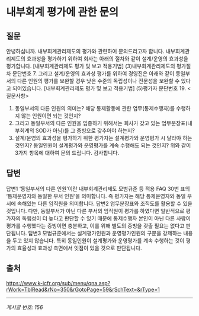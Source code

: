 # 내부회계 평가에 관한 문의

## 질문
안녕하십니까.
내부회계관리제도의 평가와 관련하여 문의드리고자 합니다.
내부회계관리제도의 효과성을 평가하기 위하여 회사는 아래의 절차와 같이 설계/운영의 효과성을 평가합니다.
[내부회계관리제도 평가 및 보고 적용기법] (3)내부회계관리제도의 평가절차 문단번호 7.
그리고 설계/운영의 효과성 평가를 위하여 경영진은 아래와 같이 동일부서의 다른 인원의 평가를 보완할 경우 낮은 수준의 독립성이나 전문성을 보완할 수 있다고 되어있습니다.
[내부회계관리제도 평가 및 보고 적용기법] (5)평가자 문단번호 19.
<질문사항>
1. 동일부서의 다른 인원의 의미는? 해당 통제활동에 관한 업무(통제수행자)를 수행하지 않는 인원이면 되는 것인지?
2. 그리고 동일부서의 다른 인원을 입증하기 위해서는 회사가 갖고 있는 업무분장표(내부회계의 SOD가 아님)를 그 증빙으로 갖추어야 하는지?
3. 설계/운영의 효과성을 평가하기 위한 평가자는 설계평가와 운영평가 시 달라야 하는 것인지? 동일인원이 설계평가와 운영평가를 계속 수행해도 되는 것인지?
위와 같이 3가지 항목에 대하여 문의 드립니다.
감사합니다.

## 답변
답변1
‘동일부서의 다른 인원’이란 내부회계관리제도 모범규준 등 적용 FAQ 30번 표의 ‘통제운영자와 동일한 부서 인원’을 의미합니다. 즉 평가자는 해당 통제운영자와 동일 부서에 속해있는 다른 임직원을 의미합니다.
답변2
업무분장표와 조직도를 활용할 수 있을 것입니다. 다만, 동일부서가 아닌 다른 부서의 임직원이 평가를 하였다면 일반적으로 평가자의 독립성이 더 높다고 판단할 수 있기 때문에 통제수행자 본인이 아닌 다른 사람이 평가를 수행했다는 증빙이면 충분하고, 이를 위해 별도의 증빙을 갖출 필요는 없다고 판단됩니다.
답변3
모범규준에서는 설계평가인원과 운영평가인원의 구분을 강제하는 내용을 두고 있지 않습니다. 특히 동일인원이 설계평가와 운영평가를 계속 수행하는 것이 평가의 효율성과 효과성 측면에서 잇점이 있을 것으로 판단됩니다.

## 출처
https://www.k-icfr.org/sub/menu/qna.asp?rWork=TblRead&rNo=350&rGotoPage=59&rSchText=&rType=1

---
*게시글 번호: 156*
